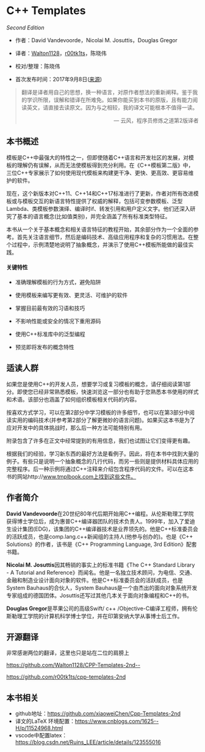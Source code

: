 # C++ Templates

*Second Edition*

* 作者：David Vandevoorde，Nicolai M. Josuttis，Douglas Gregor

* 译者：[Walton1128](https://github.com/Walton1128)，[r00tk1ts](https://github.com/r00tk1ts)，陈晓伟

* 校对/整理：陈晓伟

* 首次发布时间：2017年9月8日([来源](https://www.amazon.com/C-Templates-Complete-Guide-2nd/dp/0321714121))

> 翻译是译者用自己的思想，换一种语言，对原作者想法的重新阐释。鉴于我的学识所限，误解和错译在所难免。如果你能买到本书的原版，且有能力阅读英文，请直接去读原文。因为与之相较，我的译文可能根本不值得一读。
>
> <p align="right"> — 云风，程序员修炼之道第2版译者</p>

## 本书概述

模板是C++中最强大的特性之一，但即使随着C++语言和开发社区的发展，对模板的理解仍有误解，从而无法使模板得到充分利用。在《C++模板第二版》中，三位C++专家展示了如何使用现代模板来构建更干净、更快、更高效、更容易维护的软件。

现在，这个新版本对C++11、C++14和C++17标准进行了更新，作者对所有改进模板或与模板交互的新语言特性提供了权威的解释，包括可变参数模板、泛型Lambda、类模板参数演绎、编译时if、转发引用和用户定义文字。他们还深入研究了基本的语言概念(比如值类别)，并完全涵盖了所有标准类型特征。

本书从一个关于基本概念和相关语言特征的教程开始，其余部分作为一个全面的参考。首先关注语言细节，然后是编码技术、高级应用程序和复杂的习惯用法。在整个过程中，示例清楚地说明了抽象概念，并演示了使用C++模板所能做的最佳实践。

#### 关键特性

- 准确理解模板的行为方式，避免陷阱

- 使用模板来编写更有效、更灵活、可维护的软件

- 掌握目前最有效的习语和技巧

- 不影响性能或安全的情况下重用源码

- 使用C++标准库中的泛型编程

- 预览即将发布的概念特性

  

## 适读人群

如果您是使用C++的开发人员，想要学习或复习模板的概念，请仔细阅读第1部分。即使您已经非常熟悉模板，快速浏览这一部分也有助于您熟悉本书使用的样式和术语。该部分也涵盖了如何组织模板相关代码的内容。

按喜欢方式学习，可以在第2部分中学习模板的许多细节，也可以在第3部分中阅读实用的编码技术(并参考第2部分了解更微妙的语言问题)。如果买这本书是为了应对开发中的具体挑战时，那么后一种方法可能特别有用。

附录包含了许多在正文中经常提到的有用信息，我们也试图让它们变得更有趣。

根据我们的经验，学习新东西的最好方法是看例子。因此，将在本书中找到大量的例子。有些只是说明一个抽象概念的几行代码，而另一些则是提供材料具体应用的完整程序。后一种示例将通过C++注释来介绍包含程序代码的文件。可以在这本书的网站http://www.tmplbook.com上找到这些文件。

## 作者简介

**David Vandevoorde**在20世纪80年代后期开始用C++编程。从伦斯勒理工学院获得博士学位后，成为惠普C++编译器团队的技术负责人。1999年，加入了爱迪生设计集团(EDG)，该集团的C++编译器技术是业界领先的。他是C++标准委员会的活跃成员，也是comp.lang.c++新闻组的主持人(他参与创办的)。也是《C++ Solutions》的作者，该书是《C++ Programming Language, 3rd Edition》配套书籍。

**Nicolai M. Josuttis**因其畅销的事实上的标准书籍《The C++ Standard Library - A Tutorial and Reference》而闻名。他是一名独立技术顾问，为电信、交通、金融和制造业设计面向对象的软件。他是C++标准委员会的活跃成员，也是System Bauhaus的合伙人，System Bauhaus是一个由杰出的面向对象系统开发专家组成的德国团体。Josuttis还写过其他几本关于面向对象编程和C++的书。

**Douglas Gregor**是苹果公司的高级Swift/ c++ /Objective-C编译工程师，拥有伦斯勒理工学院的计算机科学博士学位，并在印第安纳大学从事博士后工作。



## 开源翻译

非常感谢两位的翻译，这里也只是站在二位的肩膀上

https://github.com/Walton1128/CPP-Templates-2nd--

https://github.com/r00tk1ts/cpp-templates-2nd

## 本书相关

* github地址：https://github.com/xiaoweiChen/Cpp-Templates-2nd
* 译文的LaTeX 环境配置：https://www.cnblogs.com/1625--H/p/11524968.html 
* vscode中配置latex：https://blog.csdn.net/Ruins_LEE/article/details/123555016


